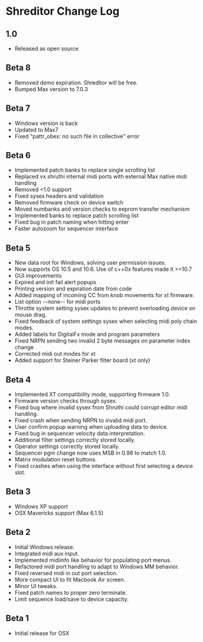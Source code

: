 Shreditor Change Log
=====================

1.0
-------------------
* Released as open source

Beta 8
-------------------
* Removed demo expiration. Shreditor will be free.
* Bumped Max version to 7.0.3

Beta 7
-------------------
* Windows version is back
* Updated to Max7
* Fixed "pattr_obex: no such file in collective" error

Beta 6
-------------------
* Implemented patch banks to replace single scrolling list
* Replaced vx.shruthi internal midi ports with external Max native midi handling
* Removed <1.0 support
* Fixed sysex headers and validation
* Removed firmware check on device switch
* Moved numbanks and version checks to eeprom transfer mechanism
* Implemented banks to replace patch scrolling list
* Fixed bug in patch naming when hitting enter
* Faster autozoom for sequencer interface

Beta 5
----------------
* New data root for Windows, solving user permission issues.
* Now supports OS 10.5 and 10.6. Use of c++0x features made it >=10.7
* GUI improvements
* Expired and init fail alert popups
* Printing version and expiration date from code
* Added mapping of incoming CC from knob movements for xt firmware.
* List option --none-- for midi ports
* Throttle system setting sysex updates to prevent overloading device on mouse drag.
* Fixed feedback of system settings sysex when selecting midi poly chain modes.
* Added labels for DigitalFx mode and program parameters
* Fixed NRPN sending two invalid 2 byte messages on parameter index change
* Corrected midi out modes for xt
* Added support for Steiner Parker filter board (xt only)

Beta 4
----------------
* Implemented XT compatibility mode, supporting firmware 1.0.
* Firmware version checks through sysex.
* Fixed bug where invalid sysex from Shruthi could corrupt editor midi handling.
* Fixed crash when sending NRPN to invalid midi port.
* User confirm popup warning when uploading data to device.
* Fixed bug in sequencer velocity data interpretation.
* Additional filter settings correctly stored locally.
* Operator settings correctly stored locally.
* Sequencer pgm change now uses MSB in 0.98 to match 1.0.
* Matrix modulation reset buttons.
* Fixed crashes when using the interface without first selecting a device slot.

Beta 3
---------------
* Windows XP support
* OSX Mavericks support (Max 6.1.5)

Beta 2
-------------
* Initial Windows release.
* Integrated midi aux input.
* Implemented midiinfo like behavior for populating port menus.
* Refactored midi port handling to adapt to Windows MM behavior.
* Fixed reversed midi in out port selection.
* More compact UI to fit Macbook Air screen.
* Minor UI tweaks.
* Fixed patch names to proper zero terminate.
* Limit sequence load/save to device capacity.

Beta 1
-------------
* Initial release for OSX
